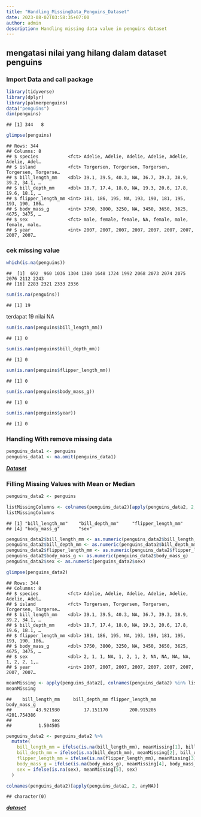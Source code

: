 ```yaml
---
title: "Handling_MissingData_Penguins_Dataset"
date: 2023-08-02T03:58:35+07:00
author: admin
description: Handling missing data value in penguins dataset
---
```


## mengatasi nilai yang hilang dalam dataset penguins

### Import Data and call package

``` r
library(tidyverse)
library(dplyr)
library(palmerpenguins)
data("penguins")
dim(penguins)
```

    ## [1] 344   8

``` r
glimpse(penguins)
```

    ## Rows: 344
    ## Columns: 8
    ## $ species           <fct> Adelie, Adelie, Adelie, Adelie, Adelie, Adelie, Adel…
    ## $ island            <fct> Torgersen, Torgersen, Torgersen, Torgersen, Torgerse…
    ## $ bill_length_mm    <dbl> 39.1, 39.5, 40.3, NA, 36.7, 39.3, 38.9, 39.2, 34.1, …
    ## $ bill_depth_mm     <dbl> 18.7, 17.4, 18.0, NA, 19.3, 20.6, 17.8, 19.6, 18.1, …
    ## $ flipper_length_mm <int> 181, 186, 195, NA, 193, 190, 181, 195, 193, 190, 186…
    ## $ body_mass_g       <int> 3750, 3800, 3250, NA, 3450, 3650, 3625, 4675, 3475, …
    ## $ sex               <fct> male, female, female, NA, female, male, female, male…
    ## $ year              <int> 2007, 2007, 2007, 2007, 2007, 2007, 2007, 2007, 2007…

### cek missing value

``` r
which(is.na(penguins))
```

    ##  [1]  692  960 1036 1304 1380 1648 1724 1992 2068 2073 2074 2075 2076 2112 2243
    ## [16] 2283 2321 2333 2336

``` r
sum(is.na(penguins))
```

    ## [1] 19

terdapat 19 nilai NA

``` r
sum(is.nan(penguins$bill_length_mm))
```

    ## [1] 0

``` r
sum(is.nan(penguins$bill_depth_mm))
```

    ## [1] 0

``` r
sum(is.nan(penguins$flipper_length_mm))
```

    ## [1] 0

``` r
sum(is.nan(penguins$body_mass_g))
```

    ## [1] 0

``` r
sum(is.nan(penguins$year))
```

    ## [1] 0

### Handling With remove missing data

``` r
penguins_data1 <- penguins
penguins_data1 <- na.omit(penguins_data1)
```

[***Dataset***](https://github.com/muhammadrendysa/handling_missing_value/blob/main/penguins_data1.xlsx)

### Filling Missing Values with Mean or Median

``` r
penguins_data2 <- penguins

listMissingColumns <- colnames(penguins_data2)[apply(penguins_data2, 2, anyNA)]
listMissingColumns
```

    ## [1] "bill_length_mm"    "bill_depth_mm"     "flipper_length_mm"
    ## [4] "body_mass_g"       "sex"

``` r
penguins_data2$bill_length_mm <- as.numeric(penguins_data2$bill_length_mm)
penguins_data2$bill_depth_mm <- as.numeric(penguins_data2$bill_depth_mm)
penguins_data2$flipper_length_mm <- as.numeric(penguins_data2$flipper_length_mm)
penguins_data2$body_mass_g <- as.numeric(penguins_data2$body_mass_g)
penguins_data2$sex <- as.numeric(penguins_data2$sex)
```

``` r
glimpse(penguins_data2)
```

    ## Rows: 344
    ## Columns: 8
    ## $ species           <fct> Adelie, Adelie, Adelie, Adelie, Adelie, Adelie, Adel…
    ## $ island            <fct> Torgersen, Torgersen, Torgersen, Torgersen, Torgerse…
    ## $ bill_length_mm    <dbl> 39.1, 39.5, 40.3, NA, 36.7, 39.3, 38.9, 39.2, 34.1, …
    ## $ bill_depth_mm     <dbl> 18.7, 17.4, 18.0, NA, 19.3, 20.6, 17.8, 19.6, 18.1, …
    ## $ flipper_length_mm <dbl> 181, 186, 195, NA, 193, 190, 181, 195, 193, 190, 186…
    ## $ body_mass_g       <dbl> 3750, 3800, 3250, NA, 3450, 3650, 3625, 4675, 3475, …
    ## $ sex               <dbl> 2, 1, 1, NA, 1, 2, 1, 2, NA, NA, NA, NA, 1, 2, 2, 1,…
    ## $ year              <int> 2007, 2007, 2007, 2007, 2007, 2007, 2007, 2007, 2007…

``` r
meanMissing <- apply(penguins_data2[, colnames(penguins_data2) %in% listMissingColumns], 2, mean, na.rm = TRUE)
meanMissing
```

    ##    bill_length_mm     bill_depth_mm flipper_length_mm       body_mass_g 
    ##         43.921930         17.151170        200.915205       4201.754386 
    ##               sex 
    ##          1.504505

``` r
penguins_data2 <- penguins_data2 %>%
  mutate(
    bill_length_mm = ifelse(is.na(bill_length_mm), meanMissing[1], bill_length_mm),
    bill_depth_mm = ifelse(is.na(bill_depth_mm), meanMissing[2], bill_depth_mm),
    flipper_length_mm = ifelse(is.na(flipper_length_mm), meanMissing[3], flipper_length_mm),
    body_mass_g = ifelse(is.na(body_mass_g), meanMissing[4], body_mass_g),
    sex = ifelse(is.na(sex), meanMissing[5], sex)
  )

colnames(penguins_data2)[apply(penguins_data2, 2, anyNA)]
```

    ## character(0)

[***dataset***](https://github.com/muhammadrendysa/handling_missing_value/blob/main/penguins_data2.xlsx)

